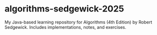 # algorithms-sedgewick-2025
My Java-based learning repository for Algorithms (4th Edition) by Robert Sedgewick. Includes implementations, notes, and exercises.
